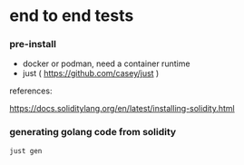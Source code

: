 # end to end tests

### pre-install
- docker or podman, need a container runtime
- just ( https://github.com/casey/just )

references:

https://docs.soliditylang.org/en/latest/installing-solidity.html

### generating golang code from solidity
```bash
just gen
```
